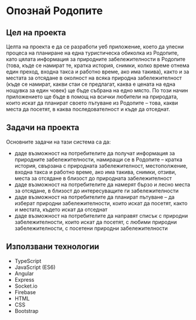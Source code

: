 # Опознай Родопите

## Цел на проекта 
  <p>Целта на проекта е да се разработи уеб приложение, което да улесни процеса на планиране на една туристическа обиколка из Родопите, като цялата информация за природните забележителности в Родопите (това, къде се намират те, кратка история, снимки, колко време отнема един преход, входна такса и работно време, ако има такива), както и за местата за отсядане в околност на всяка природна забележителност (къде се намират, какви стаи се предлагат, каква е цената на една нощувка за един човек) ще бъде събрана на едно място. По този начин приложението ще бъде в помощ на всички любители на природата, които искат да планират своето пътуване из Родопите – това, какви места да посетят, в каква последователност и къде да отседнат.</p>

## Задачи на проекта 
Oсновните задачи на тази система са да:
<ul>
  <li>	даде възможност на потребителите да получат информация за природните забележителности, намиращи се в Родопите – кратка история, свързана с природната забележителност, местополжение, входна такса и работно време, ако има такива, снимки, отзиви, места за отсядане в близост до природната забележителност</li>
 <li>	даде възможност на потребителите да намерят бързо и лесно места за отсядане, в близост до интересуващите ги забележителности</li>
  <li>	даде възможност на потребителите да планират пътуване – да изберат природни забележителности, които искат да посетят, както и местата, където искат да отседнат </li>
  <li>	даде възможност на потребителите да направят списък с природни забележителности, които искат да посетят, с любими природни забележителности, с посетени природни забележителности</li>
 </ul>

## Използвани технологии
<ul>
  <li> TypeScript </li>
  <li> JavaScript (ES6)</li>
  <li> Angular</li>
  <li> Express</li>
  <li>Socket.io</li>
  <li> Firebase</li>
  <li> HTML</li>
  <li> CSS</li>
  <li> Bootstrap</li>
</ul>